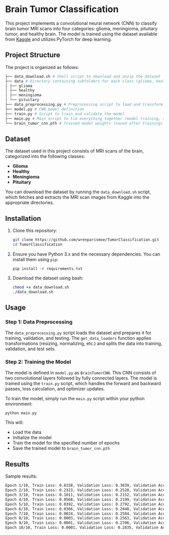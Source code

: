 # Brain Tumor Classification

This project implements a convolutional neural network (CNN) to classify brain tumor MRI scans into four categories: glioma, meningioma, pituitary tumor, and healthy brain. The model is trained using the dataset available from [Kaggle](https://www.kaggle.com/datasets/rm1000/brain-tumor-mri-scans/data) and utilizes PyTorch for deep learning.

## Project Structure

The project is organized as follows:
```bash
├── data_download.sh # Shell script to download and unzip the dataset 
├── data # Directory containing subfolders for each class (glioma, healthy, meningioma, pituitary) 
│ ├── glioma 
│ ├── healthy 
│ ├── meningioma 
│ └── pituitary 
├── data_preprocessing.py # Preprocessing script to load and transform the dataset 
├── model.py # CNN model definition 
├── train.py # Script to train and validate the model 
├── main.py # Main script to tie everything together (model training, saving) 
└── brain_tumor_cnn.pth # Trained model weights (saved after training)
```

## Dataset

The dataset used in this project consists of MRI scans of the brain, categorized into the following classes:

- **Glioma**
- **Healthy**
- **Meningioma**
- **Pituitary**

You can download the dataset by running the `data_download.sh` script, which fetches and extracts the MRI scan images from Kaggle into the appropriate directories.

## Installation

1. Clone this repository:
   ```bash
   git clone https://github.com/wrenparismoe/TumorClassification.git
   cd TumorClassification
   ```
2. Ensure you have Python 3.x and the necessary dependencies. You can install them using `pip`:
   ```
   pip install -r requirements.txt
   ```
4. Download the dataset using bash:
   ```bash
   chmod +x data_download.sh
   ./data_download.sh
   ```

## Usage

### Step 1: Data Preprocessing
The `data_preprocessing.py` script loads the dataset and prepares it for training, validation, and testing. The `get_data_loaders` function applies transformations (resizing, normalizing, etc.) and splits the data into training, validation, and test sets.

### Step 2: Training the Model
The model is defined in `model.py` as `BrainTumorCNN`. This CNN consists of two convolutional layers followed by fully connected layers. The model is trained using the `train.py` script, which handles the forward and backward passes, loss calculation, and optimizer updates.

To train the model, simply run the `main.py` script within your python environment:
```
python main.py
```

This will:
- Load the data
- Initialize the model
- Train the model for the specified number of epochs
- Save the trained model to `brain_tumor_cnn.pth`

## Results

Sample results:
```bash
Epoch 1/10, Train Loss: 0.8158, Validation Loss: 0.3039, Validation Accuracy: 88.03%
Epoch 2/10, Train Loss: 0.2323, Validation Loss: 0.2520, Validation Accuracy: 91.36%
Epoch 3/10, Train Loss: 0.1011, Validation Loss: 0.2152, Validation Accuracy: 92.69%
Epoch 4/10, Train Loss: 0.0568, Validation Loss: 0.2199, Validation Accuracy: 92.97%
Epoch 5/10, Train Loss: 0.0392, Validation Loss: 0.2792, Validation Accuracy: 93.45%
Epoch 6/10, Train Loss: 0.0366, Validation Loss: 0.2440, Validation Accuracy: 93.26%
Epoch 7/10, Train Loss: 0.0024, Validation Loss: 0.2584, Validation Accuracy: 94.02%
Epoch 8/10, Train Loss: 0.0003, Validation Loss: 0.2563, Validation Accuracy: 94.11%
Epoch 9/10, Train Loss: 0.0001, Validation Loss: 0.2706, Validation Accuracy: 94.21%
Epoch 10/10, Train Loss: 0.0001, Validation Loss: 0.2835, Validation Accuracy: 94.11%
```






